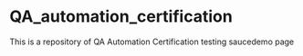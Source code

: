 # QA_automation_certification
This is a repository of QA Automation Certification testing saucedemo page
